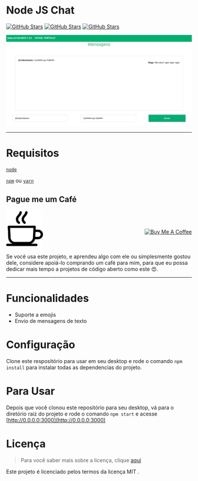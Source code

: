 Node JS Chat
============

[![GitHub Stars](https://img.shields.io/badge/demo-online-green)](https://3000-b1a0a1ee-5e13-4df0-8222-659a6c13e32d.ws-us1.gitpod.io/) [![GitHub Stars](https://img.shields.io/badge/version-1.0.0-0a8c65)]() [![GitHub Stars](https://img.shields.io/badge/issues-0open-690a91)](https://github.com/jadson179/CHAT-SOCKET-IO/issues)
 

 ![Chat Preview](imgs/home.png)

---

Requisitos
===

[`node`](https://nodejs.org/en/)

[`npm`](https://www.npmjs.com/get-npm) ou [`yarn`](https://yarnpkg.com/pt-BR/docs/install#debian-stable)




## Pague me um Café 

 <a style="position: relative; top: 50px; float: right;" href="https://www.buymeacoffee.com/Knkra0y" target="_blank"><img src="https://www.buymeacoffee.com/assets/img/custom_images/orange_img.png" alt="Buy Me A Coffee" style="height: auto !important;width: auto !important;" ></a>

<img width="100" src="imgs/coffee-cup.svg">


Se você usa este projeto, e aprendeu algo com ele ou simplesmente gostou dele, considere apoiá-lo comprando um café para mim, para que eu possa dedicar mais tempo a projetos de código aberto como este 😍.

---

Funcionalidades
===

- Suporte a emojis
- Envio de mensagens de texto

Configuração
====

Clone este respositório para usar em seu desktop e rode o comando `npm install` para instalar todas as dependencias do projeto.

Para Usar
===
Depois que você clonou este repositório para seu desktop, vá para o  diretório raiz do projeto e rode o comando `npm start` e acesse [http://0.0.0.0:3000](http://0.0.0.0:3000)

Licença
===
> Para você saber mais sobre a licença, clique [aqui](https://github.com/jadson179CHAT-SOCKET-IO/blob/master/LICENSE)

Este projeto é licenciado pelos termos da licença MIT .